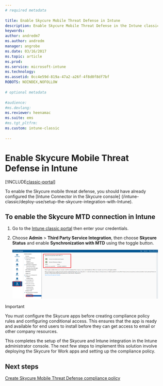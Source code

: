 ```yaml
---
# required metadata

title: Enable Skycure Mobile Threat Defense in Intune 
description: Enable Skycure Mobile Threat Defense in the Intune classic portal.
keywords:
author: andredm7
ms.author: andredm
manager: angrobe
ms.date: 03/16/2017
ms.topic: article
ms.prod:
ms.service: microsoft-intune
ms.technology:
ms.assetid: 0cc4e59d-819a-47a2-a26f-4f8d0f8df7bf
ROBOTS: NOINDEX,NOFOLLOW

# optional metadata

#audience:
#ms.devlang:
ms.reviewer: heenamac
ms.suite: ems
#ms.tgt_pltfrm:
ms.custom: intune-classic

---
```


# Enable Skycure Mobile Threat Defense in Intune

[!INCLUDE[classic-portal](../includes/classic-portal.md)]

To enable the Skycure mobile threat defense, you should have already configured the [Intune Connector in the Skycure console] (/intune-classic/deploy-use/setup-the-skycure-integration-with-Intune).

## To enable the Skycure MTD connection in Intune

1.  Go to the [Intune classic portal](https://manage.microsoft.com/) then enter your credentials.

2.  Choose **Admin** &gt; **Third Party Service Integration**, then choose **Skycure Status** and enable **Synchronization with MTD** using the toggle button.

	![Enable Skycure toggle in Intune classic portal](../media/mtp/enable-skycure-1.png)

> [!IMPORTANT] 
> You must configure the Skycure apps before creating compliance policy rules and configuring conditional access. This ensures that the app is ready and available for end users to install before they can get access to email or other company resources.

This completes the setup of the Skycure and Intune integration in the Intune administrator console. The next few steps to implement this solution involve deploying the Skycure for Work apps and setting up the compliance policy.

## Next steps

[Create Skycure Mobile Threat Defense compliance policy](/intune-classic/deploy-use/create-skycure-mobile-threat-defense-compliance-policy)
